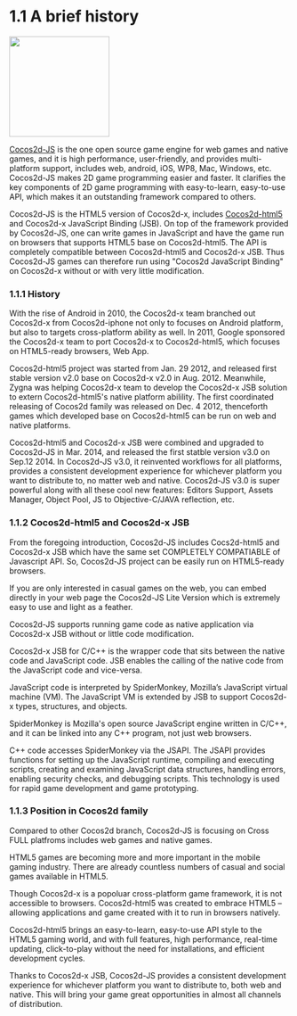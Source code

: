 # 1.1 A brief history

<img src="http://www.cocos2d-x.org/attachments/download/1508" height=180> 

[Cocos2d-JS](https://github.com/cocos2d/cocos2d-js) is the one open source game engine for web games and native games, and it is high performance, user-friendly, and provides multi-platform support, includes web, android, iOS, WP8, Mac, Windows, etc. Cocos2d-JS makes 2D game programming easier and faster. It clarifies the key components of 2D game programming with easy-to-learn, easy-to-use API, which makes it an outstanding framework compared to others.

Cocos2d-JS is the HTML5 version of Cocos2d-x, includes [Cocos2d-html5](https://github.com/cocos2d/cocos2d-html5) and Cocos2d-x JavaScript Binding (JSB). On top of the framework provided by Cocos2d-JS, one can write games in JavaScript and have the game run on browsers that supports HTML5 base on Cocos2d-html5. The API is completely compatible between Cocos2d-html5 and Cocos2d-x JSB. Thus Cocos2d-JS games can therefore run using "Cocos2d JavaScript Binding" on Cocos2d-x without or with very little modification.
     
### 1.1.1 History

With the rise of Android in 2010, the Cocos2d-x team branched out Cocos2d-x from Cocos2d-iphone not only to focuses on Android platform, but also to targets cross-platform ability as well. In 2011, Google sponsored the Cocos2d-x team to port Cocos2d-x to Cocos2d-html5, which focuses on HTML5-ready browsers, Web App. 

Cocos2d-html5 project was started from Jan. 29 2012, and released first stable version v2.0 base on Cocos2d-x v2.0 in Aug. 2012. Meanwhile, Zygna was helping Cocos2d-x team to develop the Cocos2d-x JSB solution to extern Cocos2d-html5's native platform abilility. The first coordinated releasing of Cocos2d family was released on Dec. 4 2012, thenceforth games which developed base on Cocos2d-html5 can be run on web and native platforms. 

Cocos2d-html5 and Cocos2d-x JSB were combined and upgraded to Cocos2d-JS in Mar. 2014, and released the first statble version v3.0 on Sep.12 2014. In Cocos2d-JS v3.0, it reinvented workflows for all platforms, provides a consistent development experience for whichever platform you want to distribute to, no matter web and native. Cocos2d-JS v3.0 is super powerful along with all these cool new features: Editors Support, Assets Manager, Object Pool, JS to Objective-C/JAVA reflection, etc.

### 1.1.2 Cocos2d-html5 and Cocos2d-x JSB

From the foregoing introduction, Cocos2d-JS includes Cocs2d-html5 and Cocos2d-x JSB which have the same set COMPLETELY COMPATIABLE of Javascript API. So, Cocos2d-JS project can be easily run on HTML5-ready browsers.

If you are only interested in casual games on the web, you can embed directly in your web page the Cocos2d-JS Lite Version which is extremely easy to use and light as a feather.

Cocos2d-JS supports running game code as native application via Cocos2d-x JSB without or little code modification.

Cocos2d-x JSB for C/C++ is the wrapper code that sits between the native code and JavaScript code. JSB enables the calling of the native code from the JavaScript code and vice-versa.

JavaScript code is interpreted by SpiderMonkey, Mozilla’s JavaScript virtual machine (VM). The JavaScript VM is extended by JSB to support Cocos2d-x types, structures, and objects.
SpiderMonkey is Mozilla's open source JavaScript engine written in C/C++, and it can be linked into any C++ program, not just web browsers.
C++ code accesses SpiderMonkey via the JSAPI. The JSAPI provides functions for setting up the JavaScript runtime, compiling and executing scripts, creating and examining JavaScript data structures, handling errors, enabling security checks, and debugging scripts. This technology is used for rapid game development and game prototyping.

### 1.1.3 Position in Cocos2d family

Compared to other Cocos2d branch, Cocos2d-JS is focusing on Cross FULL platfroms includes web games and native games.

HTML5 games are becoming more and more important in the mobile gaming industry. There are already countless numbers of casual and social games available in HTML5. 

Though Cocos2d-x is a popoluar cross-platform game framework, it is not accessible to browsers. Cocos2d-html5 was created to embrace HTML5 – allowing applications and game created with it to run in browsers natively. 

Cocos2d-html5 brings an easy-to-learn, easy-to-use API style to the HTML5 gaming world, and with full features, high performance, real-time updating, click-to-play without the need for installations, and efficient development cycles.

Thanks to Cocos2d-x JSB, Cocos2d-JS provides a consistent development experience for whichever platform you want to distribute to, both web and native. This will bring your game great opportunities in almost all channels of distribution. 

 						
